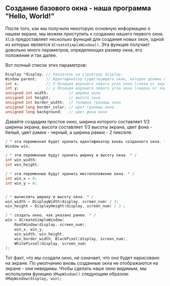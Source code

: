 ## Создание базового окна - наша программа "Hello, World!"

После того, как мы получили некоторую основную информацию о нашем экране, мы можем приступить к созданию нашего первого окна. `Xlib` предоставляет несколько функций для создания новых окон, одной из которых является `XCreateSimpleWindow()`. Эта функция получает довольно много параметров, определяющих размер окна, его положение и так далее.

Вот полный список этих параметров:
```c++
Display *display; // Указатель на структуру display.
Window parent;    // Идентификатор существующего окна, которое должно быть родителем нового окна.
int x; 	          // X Позиция верхнего левого угла окна (слева от экрана в px).
int y; 	          // y Позиция верхнего левого угла окна (сверху от экрана в px).
unsigned int width;         // ширина окна
unsigned int height;        // высота окна
unsigned int border_width;  // толщина границы окна
unsigned long border_color; // цвет границы окна
unsigned long background;   // цвет фона окна
```
Давайте создадим простое окно, ширина которого составляет 1/3 ширины экрана, высота составляет 1/3 высоты экрана, цвет фона - белый, цвет рамки - черный, а ширина рамки - 2 пикселя.

```C++
/ * эта переменная будет хранить идентификатор вновь созданного окна. * /
Window win;

/ * эти переменные будут хранить ширину и высоту окна. * /
int win_width;
int win_height;

/ * эти переменные будут хранить местоположение окна. * /
int win_x = 0;
int win_y = 0;


/ * вычислить ширину и высоту окна. * /
win_width = DisplayWidth(display, screen_num) / 3;
win_height = DisplayHeight(display, screen_num) / 3	;

/ * создать окно, как указано ранее. * /
win = XCreateSimpleWindow(
	RootWindow(display, screen_num),
	win_x, win_y,
	win_width, win_height,
	win_border_width, BlackPixel(display, screen_num),
	WhitePixsel(display, screen_num)
);
```

Тот факт, что мы создали окно, не означает, что оно будет нарисовано на экране. По умолчанию вновь созданные окна не отображаются на экране - они невидимы. Чтобы сделать наше окно видимым, мы используем функцию `XMapWindow()` следующим образом:
`XMapWindow(display, win);`
